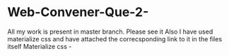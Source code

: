 # Web-Convener-Que-2-
All my work is present in master branch. Please see it
Also I have used materialize css and have attached the correcsponding link to it in the files itself
Materialize css - <link rel="stylesheet" href="https://cdnjs.cloudflare.com/ajax/libs/materialize/1.0.0/css/materialize.min.css">
